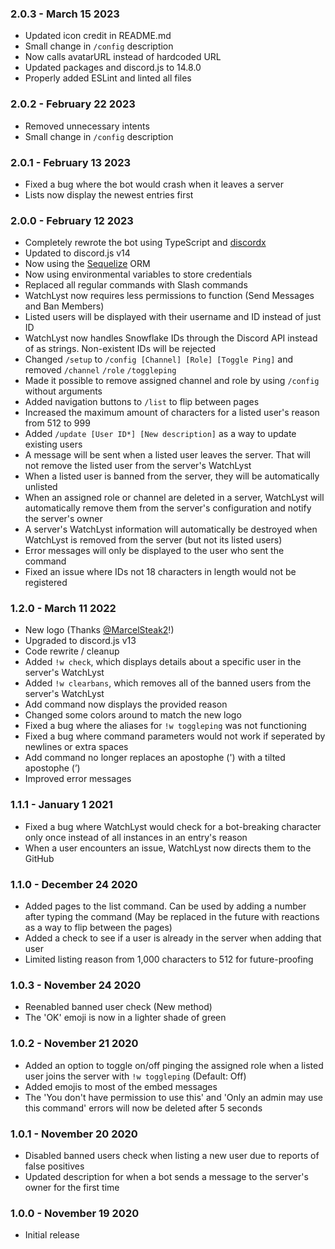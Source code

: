 ### 2.0.3 - March 15 2023
- Updated icon credit in README.md
- Small change in `/config` description
- Now calls avatarURL instead of hardcoded URL
- Updated packages and discord.js to 14.8.0
- Properly added ESLint and linted all files

### 2.0.2 - February 22 2023
- Removed unnecessary intents
- Small change in `/config` description

### 2.0.1 - February 13 2023
- Fixed a bug where the bot would crash when it leaves a server
- Lists now display the newest entries first

### 2.0.0 - February 12 2023
- Completely rewrote the bot using TypeScript and [discordx](https://discordx.js.org/)
- Updated to discord.js v14
- Now using the [Sequelize](https://sequelize.org/) ORM
- Now using environmental variables to store credentials
- Replaced all regular commands with Slash commands
- WatchLyst now requires less permissions to function (Send Messages and Ban Members)
- Listed users will be displayed with their username and ID instead of just ID
- WatchLyst now handles Snowflake IDs through the Discord API instead of as strings. Non-existent IDs will be rejected
- Changed `/setup` to `/config [Channel] [Role] [Toggle Ping]` and removed `/channel` `/role` `/toggleping`
- Made it possible to remove assigned channel and role by using `/config` without arguments
- Added navigation buttons to `/list` to flip between pages
- Increased the maximum amount of characters for a listed user's reason from 512 to 999
- Added `/update [User ID*] [New description]` as a way to update existing users
- A message will be sent when a listed user leaves the server. That will not remove the listed user from the server's WatchLyst
- When a listed user is banned from the server, they will be automatically unlisted
- When an assigned role or channel are deleted in a server, WatchLyst will automatically remove them from the server's configuration and notify the server's owner
- A server's WatchLyst information will automatically be destroyed when WatchLyst is removed from the server (but not its listed users)
- Error messages will only be displayed to the user who sent the command
- Fixed an issue where IDs not 18 characters in length would not be registered

### 1.2.0 - March 11 2022
- New logo (Thanks [@MarcelSteak2](https://twitter.com/MarcelSteak2)!)
- Upgraded to discord.js v13
- Code rewrite / cleanup
- Added `!w check`, which displays details about a specific user in the server's WatchLyst
- Added `!w clearbans`, which removes all of the banned users from the server's WatchLyst
- Add command now displays the provided reason
- Changed some colors around to match the new logo
- Fixed a bug where the aliases for `!w toggleping` was not functioning
- Fixed a bug where command parameters would not work if seperated by newlines or extra spaces
- Add command no longer replaces an apostophe (') with a tilted apostophe (’)
- Improved error messages

### 1.1.1 - January 1 2021
- Fixed a bug where WatchLyst would check for a bot-breaking character only once instead of all instances in an entry's reason
- When a user encounters an issue, WatchLyst now directs them to the GitHub

### 1.1.0 - December 24 2020
- Added pages to the list command. Can be used by adding a number after typing the command (May be replaced in the future with reactions as a way to flip between the pages)
- Added a check to see if a user is already in the server when adding that user
- Limited listing reason from 1,000 characters to 512 for future-proofing

### 1.0.3 - November 24 2020
- Reenabled banned user check (New method)
- The 'OK' emoji is now in a lighter shade of green

### 1.0.2 - November 21 2020
- Added an option to toggle on/off pinging the assigned role when a listed user joins the server with `!w toggleping` (Default: Off)
- Added emojis to most of the embed messages
- The 'You don't have permission to use this' and 'Only an admin may use this command' errors will now be deleted after 5 seconds

### 1.0.1 - November 20 2020
- Disabled banned users check when listing a new user due to reports of false positives
- Updated description for when a bot sends a message to the server's owner for the first time

### 1.0.0 - November 19 2020
- Initial release